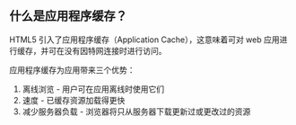 ## 什么是应用程序缓存？

HTML5 引入了应用程序缓存（Application Cache），这意味着可对 web 应用进行缓存，并可在没有因特网连接时进行访问。

应用程序缓存为应用带来三个优势：

1. 离线浏览 - 用户可在应用离线时使用它们
2. 速度 - 已缓存资源加载得更快
3. 减少服务器负载 - 浏览器将只从服务器下载更新过或更改过的资源



